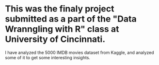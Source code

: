 # This was the finaly project submitted as a part of the "Data Wranngling with R" class at University of Cincinnati.

I have analyzed the 5000 IMDB movies dataset from Kaggle, and analyzed some of it to get some interesting insights.

